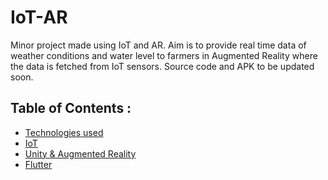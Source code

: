 # IoT-AR
Minor project made using IoT and AR. Aim is to provide real time data of weather conditions and water level to farmers in Augmented Reality where the data is fetched from IoT sensors. Source code and APK to be updated soon.

## Table of Contents :

* [Technologies used](Documentation/Tech-Stack-used.md)
* [IoT](Documentation/IoT-documentation.md)
* [Unity & Augmented Reality](Documentation/Unity-documentation.md)
* [Flutter](Documentation/Flutter-documentation)
